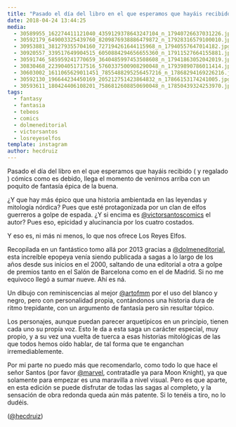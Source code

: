 ```yaml
---
title: "Pasado el día del libro en el que esperamos que hayáis recibido ( y regalado ) cómics como es debido, llega el momento de venirnos arriba con un poquito de fantasía épica de la buena"
date: 2018-04-24 13:44:25
media: 
  - 30589955_162274411121040_4359129378643247104_n_17940726637031226.jpg
  - 30592179_649003325439760_8209876938886479872_n_17928316579100010.jpg
  - 30953881_381279355704160_727194261644115968_n_17940557647014182.jpg
  - 30920557_339517649904515_6050884294656655360_n_17911527664155881.jpg
  - 30591746_585959241770659_3640485997453508608_n_17941863052042019.jpg
  - 30830468_223904051717516_5760337500908290048_n_17939890786011414.jpg
  - 30603002_1611065629011451_7855488295256457216_n_17868294169226216.jpg
  - 30592130_196644234450169_205212751423864832_n_17866153174241005.jpg
  - 30593611_180424406108201_7586812608850690048_n_17850439324253970.jpg
tags: 
  - fantasy
  - fantasia
  - tebeos
  - comics
  - dolmeneditorial
  - victorsantos
  - losreyeselfos
template: instagram
author: hecdruiz
---
```


Pasado el día del libro en el que esperamos que hayáis recibido ( y regalado ) cómics como es debido, llega el momento de venirnos arriba con un poquito de fantasía épica de la buena.

¿Y que hay más épico que una historia ambientada en las leyendas y mitología nórdica? Pues que esté protagonizada por un clan de elfos guerreros a golpe de espada. ¿Y si encima es [@victorsantoscomics](https://instagram.com/victorsantoscomics) el autor? Pues eso, epicidad y alucinancia por los cuatro costados.

Y eso es, ni más ni menos, lo que nos ofrece Los Reyes Elfos.

Recopilada en un fantástico tomo allá por 2013 gracias a [@dolmeneditorial](https://instagram.com/dolmeneditorial), esta increíble epopeya venía siendo publicada a sagas a lo largo de los años desde sus inicios en el 2000, saltando de una editorial a otra a golpe de premios tanto en el Salón de Barcelona como en el de Madrid. Si no me equivoco llegó a sumar nueve. Ahí es ná.

Un dibujo con reminiscencias al mejor [@artofmm](https://instagram.com/artofmm) por el uso del blanco y negro, pero con personalidad propia, contándonos una historia dura de ritmo trepidante, con un argumento de fantasía pero sin resultar tópico.

Los personajes, aunque puedan parecer arquetípicos en un principio, tienen cada uno su propía voz. Esto le da a esta saga un carácter especial, muy propio, y a su vez una vuelta de tuerca a esas historias mitológicas de las que todos hemos oído hablar, de tal forma que te enganchan irremediablemente.

Por mi parte no puedo más que recomendarlo, como todo lo que hace el señor Santos (por favor [@marvel](https://instagram.com/marvel), contratadle ya para Moon Knight), ya que solamente para empezar es una maravilla a nivel visual. Pero es que aparte, en esta edición se puede disfrutar de todas las sagas al completo, y la sensación de obra redonda queda aún más patente. Si lo tenéis a tiro, no lo dudéis.

([@hecdruiz](https://instagram.com/hecdruiz))
